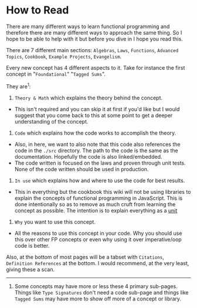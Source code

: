 # How to Read

There are many different ways to learn functional programming and therefore there are many different ways to approach the same thing. So I hope to be able to help with it but before you dive in I hope you read this.

There are 7 different main sections: `Algebras`, `Laws`, `Functions`, `Advanced Topics`, `Cookbook`, `Example Projects`, `Evangelism`. 

Every new concept has 4 different aspects to it. Take for instance the first concept in "`Foundational`" "`Tagged Sums`". 

They are<sup>1</sup>:
1. `Theory & Math` which explains the theory behind the concept.
  - This isn't required and you can skip it at first if you'd like but I would suggest that you come back to this at some point to get a deeper understanding of the concept.
1. `Code` which explains how the code works to accomplish the theory.
  - Also, in here, we want to also note that this code also references the code in the `./src` directory. The path to the code is the same as the documentation. Hopefully the code is also linked/embedded.
  - The code written is focused on the laws and proven through unit tests. None of the code written should be used in production.
1. `In use` which explains how and where to use the code for best results.
  - This in everything but the cookbook this wiki will not be using libraries to explain the concepts of functional programming in JavaScript. This is done intentionally so as to remove as much cruft from learning the concept as possible. The intention is to explain everything as a [unit](/start-here/glossary)
1. `Why` you want to use this concept.
  - All the reasons to use this concept in your code. Why you should use this over other FP concepts or even why using it over imperative/oop code is better.

Also, at the bottom of most pages will be a tabset with `Citations`, `Definition References` at the bottom. I would recommend, at the very least, giving these a scan.

---
1. Some concepts may have more or less these 4 primary sub-pages. Things like `Type Signatures` don't need a code sub-page and things like `Tagged Sums` may have more to show off more of a concept or library.